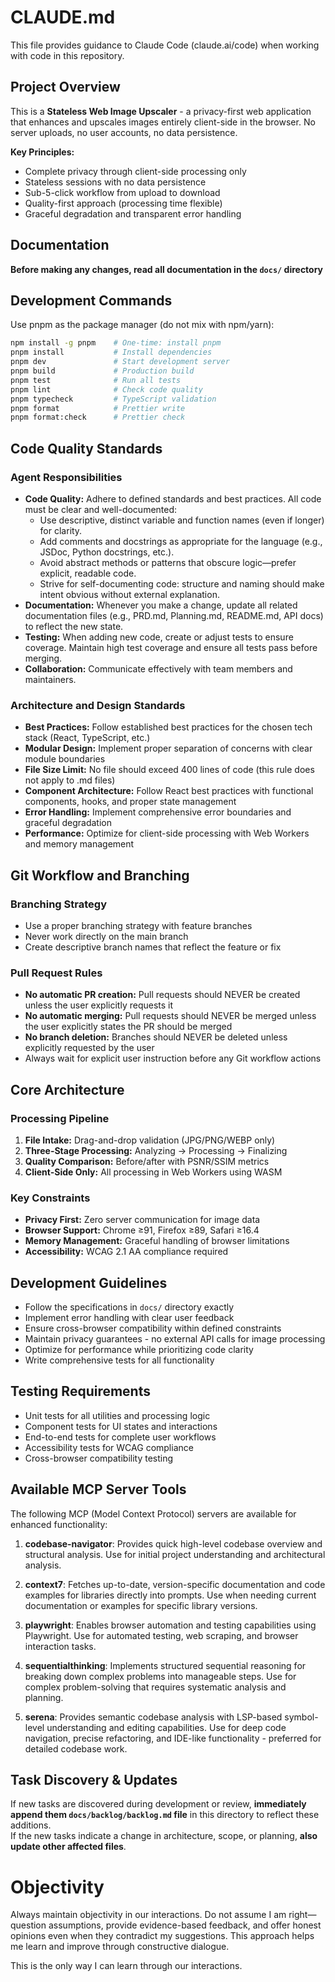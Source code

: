 # CLAUDE.md

This file provides guidance to Claude Code (claude.ai/code) when working with code in this repository.

## Project Overview

This is a **Stateless Web Image Upscaler** - a privacy-first web application that enhances and upscales images entirely client-side in the browser. No server uploads, no user accounts, no data persistence.

**Key Principles:**

- Complete privacy through client-side processing only
- Stateless sessions with no data persistence
- Sub-5-click workflow from upload to download
- Quality-first approach (processing time flexible)
- Graceful degradation and transparent error handling

## Documentation

**Before making any changes, read all documentation in the `docs/` directory**

## Development Commands

Use pnpm as the package manager (do not mix with npm/yarn):

```bash
npm install -g pnpm    # One-time: install pnpm
pnpm install           # Install dependencies
pnpm dev               # Start development server
pnpm build             # Production build
pnpm test              # Run all tests
pnpm lint              # Check code quality
pnpm typecheck         # TypeScript validation
pnpm format            # Prettier write
pnpm format:check      # Prettier check
```

## Code Quality Standards

### Agent Responsibilities

- **Code Quality:** Adhere to defined standards and best practices. All code must be clear and well-documented:
  - Use descriptive, distinct variable and function names (even if longer) for clarity.
  - Add comments and docstrings as appropriate for the language (e.g., JSDoc, Python docstrings, etc.).
  - Avoid abstract methods or patterns that obscure logic—prefer explicit, readable code.
  - Strive for self-documenting code: structure and naming should make intent obvious without external explanation.
- **Documentation:** Whenever you make a change, update all related documentation files (e.g., PRD.md, Planning.md, README.md, API docs) to reflect the new state.
- **Testing:** When adding new code, create or adjust tests to ensure coverage. Maintain high test coverage and ensure all tests pass before merging.
- **Collaboration:** Communicate effectively with team members and maintainers.

### Architecture and Design Standards

- **Best Practices:** Follow established best practices for the chosen tech stack (React, TypeScript, etc.)
- **Modular Design:** Implement proper separation of concerns with clear module boundaries
- **File Size Limit:** No file should exceed 400 lines of code (this rule does not apply to .md files)
- **Component Architecture:** Follow React best practices with functional components, hooks, and proper state management
- **Error Handling:** Implement comprehensive error boundaries and graceful degradation
- **Performance:** Optimize for client-side processing with Web Workers and memory management

## Git Workflow and Branching

### Branching Strategy

- Use a proper branching strategy with feature branches
- Never work directly on the main branch
- Create descriptive branch names that reflect the feature or fix

### Pull Request Rules

- **No automatic PR creation:** Pull requests should NEVER be created unless the user explicitly requests it
- **No automatic merging:** Pull requests should NEVER be merged unless the user explicitly states the PR should be merged
- **No branch deletion:** Branches should NEVER be deleted unless explicitly requested by the user
- Always wait for explicit user instruction before any Git workflow actions

## Core Architecture

### Processing Pipeline

1. **File Intake:** Drag-and-drop validation (JPG/PNG/WEBP only)
2. **Three-Stage Processing:** Analyzing → Processing → Finalizing
3. **Quality Comparison:** Before/after with PSNR/SSIM metrics
4. **Client-Side Only:** All processing in Web Workers using WASM

### Key Constraints

- **Privacy First:** Zero server communication for image data
- **Browser Support:** Chrome ≥91, Firefox ≥89, Safari ≥16.4
- **Memory Management:** Graceful handling of browser limitations
- **Accessibility:** WCAG 2.1 AA compliance required

## Development Guidelines

- Follow the specifications in `docs/` directory exactly
- Implement error handling with clear user feedback
- Ensure cross-browser compatibility within defined constraints
- Maintain privacy guarantees - no external API calls for image processing
- Optimize for performance while prioritizing code clarity
- Write comprehensive tests for all functionality

## Testing Requirements

- Unit tests for all utilities and processing logic
- Component tests for UI states and interactions
- End-to-end tests for complete user workflows
- Accessibility tests for WCAG compliance
- Cross-browser compatibility testing

## Available MCP Server Tools

The following MCP (Model Context Protocol) servers are available for enhanced functionality:

1. **codebase-navigator**: Provides quick high-level codebase overview and structural analysis. Use for initial project understanding and architectural analysis.

2. **context7**: Fetches up-to-date, version-specific documentation and code examples for libraries directly into prompts. Use when needing current documentation or examples for specific library versions.

3. **playwright**: Enables browser automation and testing capabilities using Playwright. Use for automated testing, web scraping, and browser interaction tasks.

4. **sequentialthinking**: Implements structured sequential reasoning for breaking down complex problems into manageable steps. Use for complex problem-solving that requires systematic analysis and planning.

5. **serena**: Provides semantic codebase analysis with LSP-based symbol-level understanding and editing capabilities. Use for deep code navigation, precise refactoring, and IDE-like functionality - preferred for detailed codebase work.

## Task Discovery & Updates

If new tasks are discovered during development or review, **immediately append them `docs/backlog/backlog.md` file** in this directory to reflect these additions.  
If the new tasks indicate a change in architecture, scope, or planning, **also update other affected files**.

# Objectivity

Always maintain objectivity in our interactions. Do not assume I am right—question assumptions, provide evidence-based feedback, and offer honest opinions even when they contradict my suggestions. This approach helps me learn and improve through constructive dialogue.

This is the only way I can learn through our interactions.
